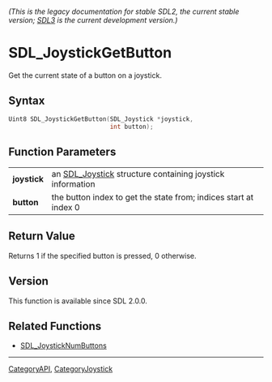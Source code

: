 ###### (This is the legacy documentation for stable SDL2, the current stable version; [SDL3](https://wiki.libsdl.org/SDL3/) is the current development version.)
# SDL_JoystickGetButton

Get the current state of a button on a joystick.

## Syntax

```c
Uint8 SDL_JoystickGetButton(SDL_Joystick *joystick,
                            int button);

```

## Function Parameters

|                  |                                                                           |
| ---------------- | ------------------------------------------------------------------------- |
| **joystick**     | an [SDL_Joystick](SDL_Joystick) structure containing joystick information |
| **button**       | the button index to get the state from; indices start at index 0          |

## Return Value

Returns 1 if the specified button is pressed, 0 otherwise.

## Version

This function is available since SDL 2.0.0.

## Related Functions

* [SDL_JoystickNumButtons](SDL_JoystickNumButtons)

----
[CategoryAPI](CategoryAPI), [CategoryJoystick](CategoryJoystick)

